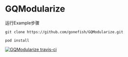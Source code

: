 # GQModularize

运行Example步骤

```
git clone https://github.com/gonefish/GQModularize.git

pod install
```

[![GQModularize travis-ci](https://travis-ci.org/gonefish/GQModularize.svg?branch=master)](https://travis-ci.org/gonefish/GQModularize)
